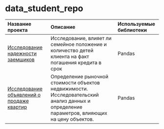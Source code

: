 # data_student_repo



| Название проекта     | Описание                   | Используемые библиотеки  |
| :--------------------| :-----------------------   |:-------------------------|
| [Исследование надежности заемщиков](https://github.com/TimurAng/data_student_repo/tree/main/reliability_of_borrowers) | Исследование, влияет ли семейное положение и количество детей клиента на факт погашения кредита в срок | Pandas |
|[Исследование объявлений о продаже квартир](https://github.com/TimurAng/data_student_repo/tree/main/research_of_apartment_sale)|Определение рыночной стоимости объектов недвижимости. Исследовательский анализ данных и определение параметров, влияющих на цену объектов.| Pandas |
